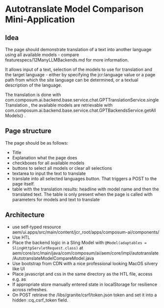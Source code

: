 # Autotranslate Model Comparison Mini-Application

## Idea

The page should demonstrate translation of a text into another language using all available models - compare
featurespecs/12ManyLLMBackends.md for more information.

It allows input of a text, selection of the models to use for translation and the target language - either by
specifying the jcr:language value or a page path from which the site language can be determined, or a textual
description of the language.

The translation is done with com.composum.ai.backend.base.service.chat.GPTTranslationService.singleTranslation ,
the available models are retrievable with
com.composum.ai.backend.base.service.chat.GPTBackendsService.getAllModels() .

## Page structure

The page should be as follows:

- Title
- Explanation what the page does
- checkboxes for all available models
- buttons to select all models or clear all selections
- textarea to input the text to translate
- translate into all selected languages button. That triggers a POST to the page itself.
- table with the translation results: headline with model name and then the translated text. The table is only 
  present when the page is called with parameters for models and text to translate

## Architecture

- use self-typed resource aem/ui.apps/src/main/content/jcr_root/apps/composum-ai/components/<feature>
- Use HTL
- Place the backend logic in a Sling Model with `@Model(adaptables = SlingHttpServletRequest.class)` at
  aem/core/src/main/java/com/composum/ai/aem/core/impl/autotranslate/AutotranslateModelCompareModel.java
- Use bootstrap from CDN with a nice professional looking MacOS silvery like UI
- Place javascript and css in the same directory as the HTL file, access e.g. as
  <link rel="stylesheet" href="${resource.path}/autotranslatemodelcompare.css">
- If appropriate store manually entered state in localStorage for resilience across refreshes.
- On POST retrieve the /libs/granite/csrf/token.json token and set it into a hidden :cq_csrf_token field.

